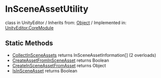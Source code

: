 # InSceneAssetUtility
class in UnityEditor
 / Inherits from: <a href="https://docs.unity3d.com/6000.0/Documentation/ScriptReference/Object.html">Object</a> / Implemented in: <a href="https://docs.unity3d.com/6000.0/Documentation/ScriptReference/UnityEditor.CoreModule.html">UnityEditor.CoreModule</a>

## Static Methods
- <a href="https://docs.unity3d.com/6000.0/Documentation/ScriptReference/InSceneAssetUtility.CollectInSceneAssets.html">CollectInSceneAssets</a> returns InSceneAssetInformation[] (2 overloads)
- <a href="https://docs.unity3d.com/6000.0/Documentation/ScriptReference/InSceneAssetUtility.CreateAssetFromInSceneAsset.html">CreateAssetFromInSceneAsset</a> returns Boolean
- <a href="https://docs.unity3d.com/6000.0/Documentation/ScriptReference/InSceneAssetUtility.CreateInSceneAssetFromAsset.html">CreateInSceneAssetFromAsset</a> returns Object
- <a href="https://docs.unity3d.com/6000.0/Documentation/ScriptReference/InSceneAssetUtility.IsInSceneAsset.html">IsInSceneAsset</a> returns Boolean
